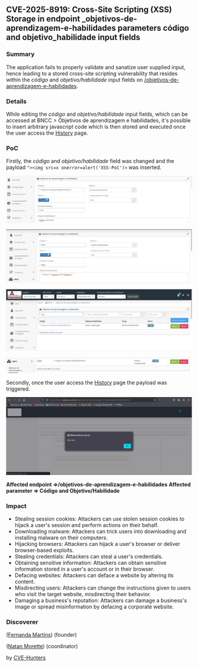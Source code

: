 ## CVE-2025-8919: Cross-Site Scripting (XSS) Storage in endpoint _objetivos-de-aprendizagem-e-habilidades parameters código and objetivo_habilidade input fields

### Summary
The application fails to properly validate and sanatize user supplied input, hence leading to a stored cross-site scripting vulnerability that resides within the _código_ and _objetivo/habilidade_ input fields on [/objetivos-de-aprendizagem-e-habilidades](https://idiario.ieducar.com.br/objetivos-de-aprendizagem-e-habilidades).

### Details
While editing the _código_ and _objetivo/habilidade_ input fields, which can be accessed at BNCC > Objetivos de aprendizagem e habilidades, it's possible to insert arbitrary javascript code which is then stored and executed once the user access the  [History](https://idiario.ieducar.com.br/objetivos-de-aprendizagem-e-habilidades/1402/historico) page.

### PoC
Firstly, the _código_ and _objetivo/habilidade_ field was changed and the payload `"><img src=x onerror=alert('XSS-PoC')>`  was inserted. 

![image](/images/bncc_obj_pay1.png)

![image](../images\bncc_obj_pay.png)

![image](../images\bncc_obj.png)

![image](../images\bncc_obj_res1.png)

Secondly, once the user access the [History](https://idiario.ieducar.com.br/objetivos-de-aprendizagem-e-habilidades/1402/historico) page the payload was triggered.

![image](../images\bncc_obj_res.png)

**Affected endpoint =>/objetivos-de-aprendizagem-e-habilidades**
**Affected parameter => Código and Objetivo/Habilidade**

### Impact

- Stealing session cookies: Attackers can use stolen session cookies to hijack a user's session and perform actions on their behalf.
- Downloading malware: Attackers can trick users into downloading and installing malware on their computers.
- Hijacking browsers: Attackers can hijack a user's browser or deliver browser-based exploits.
- Stealing credentials: Attackers can steal a user's credentials.
- Obtaining sensitive information: Attackers can obtain sensitive information stored in a user's account or in their browser.
- Defacing websites: Attackers can deface a website by altering its content.
- Misdirecting users: Attackers can change the instructions given to users who visit the target website, misdirecting their behavior.
- Damaging a business's reputation: Attackers can damage a business's image or spread misinformation by defacing a corporate website.

### Discoverer

([Fernanda Martins](https://github.com/FeMarb/)) (founder)

([Natan Morette](https://br.linkedin.com/in/nmmorette/pt)) (coordinator)

by [CVE-Hunters](https://github.com/Sec-Dojo-Cyber-House/cve-hunters)
